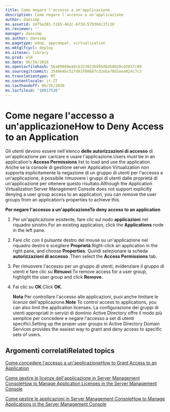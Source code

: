 ```yaml
---
title: Come negare l'accesso a un'applicazione
description: Come negare l'accesso a un'applicazione
author: dansimp
ms.assetid: 14f5e201-7265-462c-b738-57938dc3fc30
ms.reviewer: ''
manager: dansimp
ms.author: dansimp
ms.pagetype: mdop, appcompat, virtualization
ms.mktglfcycl: deploy
ms.sitesec: library
ms.prod: w10
ms.date: 06/16/2016
ms.openlocfilehash: 56a89669ea8c6323023b585d6d58620cd203fc00
ms.sourcegitcommit: 354664bc527d93f80687cd2eba70d1eea024c7c3
ms.translationtype: MT
ms.contentlocale: it-IT
ms.lasthandoff: 06/26/2020
ms.locfileid: "10817516"
---
```

# <span data-ttu-id="7ba32-103">Come negare l'accesso a un'applicazione</span><span class="sxs-lookup"><span data-stu-id="7ba32-103">How to Deny Access to an Application</span></span>


<span data-ttu-id="7ba32-104">Gli utenti devono essere nell'elenco **delle autorizzazioni di accesso** di un'applicazione per caricare e usare l'applicazione.</span><span class="sxs-lookup"><span data-stu-id="7ba32-104">Users must be in an application's **Access Permissions** list to load and use the application.</span></span> <span data-ttu-id="7ba32-105">Anche se la console di gestione server Application Virtualization non supporta esplicitamente la negazione di un gruppo di utenti per l'accesso a un'applicazione, è possibile rimuovere i gruppi di utenti dalle proprietà di un'applicazione per ottenere questo risultato.</span><span class="sxs-lookup"><span data-stu-id="7ba32-105">Although the Application Virtualization Server Management Console does not support explicitly denying a user group access to an application, you can remove the user groups from an application’s properties to achieve this.</span></span>

**<span data-ttu-id="7ba32-106">Per negare l'accesso a un'applicazione</span><span class="sxs-lookup"><span data-stu-id="7ba32-106">To deny access to an application</span></span>**

1.  <span data-ttu-id="7ba32-107">Per un'applicazione esistente, fare clic sul nodo **applicazioni** nel riquadro sinistro.</span><span class="sxs-lookup"><span data-stu-id="7ba32-107">For an existing application, click the **Applications** node in the left pane.</span></span>

2.  <span data-ttu-id="7ba32-108">Fare clic con il pulsante destro del mouse su un'applicazione nel riquadro destro e scegliere **Proprietà**.</span><span class="sxs-lookup"><span data-stu-id="7ba32-108">Right-click an application in the right pane, and choose **Properties**.</span></span> <span data-ttu-id="7ba32-109">Quindi selezionare la scheda **autorizzazioni di accesso** .</span><span class="sxs-lookup"><span data-stu-id="7ba32-109">Then select the **Access Permissions** tab.</span></span>

3.  <span data-ttu-id="7ba32-110">Per rimuovere l'accesso per un gruppo di utenti, evidenziare il gruppo di utenti e fare clic su **Rimuovi**.</span><span class="sxs-lookup"><span data-stu-id="7ba32-110">To remove access for a user group, highlight the user group and click **Remove**.</span></span>

4.  <span data-ttu-id="7ba32-111">Fai clic su **OK**.</span><span class="sxs-lookup"><span data-stu-id="7ba32-111">Click **OK**.</span></span>

    <span data-ttu-id="7ba32-112">**Nota**  Per controllare l'accesso alle applicazioni, puoi anche limitare le licenze dell'applicazione.</span><span class="sxs-lookup"><span data-stu-id="7ba32-112">**Note** To control access to applications, you can also limit the application licenses.</span></span> <span data-ttu-id="7ba32-113">La configurazione dei gruppi di utenti appropriati in servizi di dominio Active Directory offre il modo più semplice per concedere e negare l'accesso a set di utenti specifici.</span><span class="sxs-lookup"><span data-stu-id="7ba32-113">Setting up the proper user groups in Active Directory Domain Services provides the easiest way to grant and deny access to specific sets of users.</span></span>

     

## <span data-ttu-id="7ba32-114">Argomenti correlati</span><span class="sxs-lookup"><span data-stu-id="7ba32-114">Related topics</span></span>


[<span data-ttu-id="7ba32-115">Come concedere l'accesso a un'applicazione</span><span class="sxs-lookup"><span data-stu-id="7ba32-115">How to Grant Access to an Application</span></span>](how-to-grant-access-to-an-application.md)

[<span data-ttu-id="7ba32-116">Come gestire le licenze dell'applicazione in Server Management Console</span><span class="sxs-lookup"><span data-stu-id="7ba32-116">How to Manage Application Licenses in the Server Management Console</span></span>](how-to-manage-application-licenses-in-the-server-management-console.md)

[<span data-ttu-id="7ba32-117">Come gestire le applicazioni in Server Management Console</span><span class="sxs-lookup"><span data-stu-id="7ba32-117">How to Manage Applications in the Server Management Console</span></span>](how-to-manage-applications-in-the-server-management-console.md)

 

 





